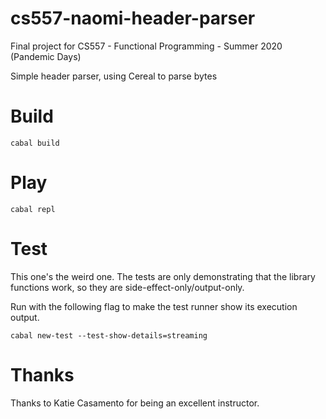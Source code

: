 # cs557-naomi-header-parser

Final project for CS557 - Functional Programming - Summer 2020 (Pandemic Days)

Simple header parser, using Cereal to parse bytes

# Build
```
cabal build
```

# Play
```
cabal repl
```

# Test

This one's the weird one. The tests are only demonstrating that the library functions work, so they are side-effect-only/output-only.

Run with the following flag to make the test runner show its execution output.

```
cabal new-test --test-show-details=streaming
```

# Thanks

Thanks to Katie Casamento for being an excellent instructor.
